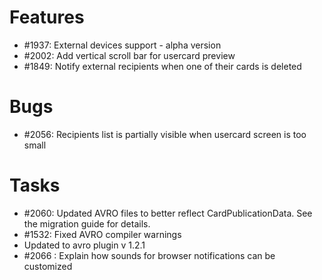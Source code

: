 # Features

* #1937: External devices support - alpha version
* #2002: Add vertical scroll bar for usercard preview
* #1849: Notify external recipients when one of their cards is deleted


# Bugs

* #2056: Recipients list is partially visible when usercard screen is too small

# Tasks

* #2060: Updated AVRO files to better reflect CardPublicationData. See the migration guide for details.
* #1532: Fixed AVRO compiler warnings
* Updated to avro plugin v 1.2.1
* #2066 : Explain how sounds for browser notifications can be customized



